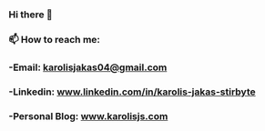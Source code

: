 ### Hi there 👋
###  📫 How to reach me: 
###     -Email: karolisjakas04@gmail.com
###     -Linkedin: www.linkedin.com/in/karolis-jakas-stirbyte
###     -Personal Blog: www.karolisjs.com



<!--
**Kjaks/Kjaks** is a ✨ _special_ ✨ repository because its `README.md` (this file) appears on your GitHub profile.

Here are some ideas to get you started:

- 🔭 I’m currently working on ...
- 👯 I’m looking to collaborate on ...
- 🤔 I’m looking for help with ...
- 💬 Ask me about ...
- 😄 Pronouns: ...
- ⚡ Fun fact: ...
-->
